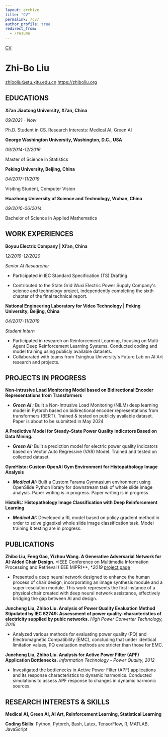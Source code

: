 ```yaml
---
layout: archive
title: "CV"
permalink: /cv/
author_profile: true
redirect_from:
  - /resume
---
```

 

 [CV](https://zhibo-liu.github.io/files/cv.pdf) 
  

# Zhi-Bo Liu

zhiboliu@stu.xjtu.edu.cn 	 https://zhiboliu.org

## EDUCATIONS

**Xi’an Jiaotong University, Xi’an, China** 								

*09/2021 - Now*

Ph.D. Student in CS. Research Interests: Medical AI, Green AI            

**George Washington University, Washington, D.C., USA**

*09/2014-12/2016*

Master of Science in Statistics 

**Peking University, Beijing, China**

 *04/2017-11/2019*

Visiting Student, Computer Vision         

**Huazhong University of Science and Technology, Wuhan, China**

*09/2010-06/2014*

Bachelor of Science in Applied Mathematics

## WORK EXPERIENCES

**Boyuu Electric Company | Xi’an, China**

 *12/2019-12/2020* 

*Senior AI Researcher*

- Participated in IEC Standard Specification (TS) Drafting.

- Contributed to the State Grid Wuxi Electric Power Supply Company's science and technology project, independently completing the sixth chapter of the final technical report.

**National Engineering Laboratory for Video Technology |** **Peking University,** **Beijing, China**

*04/2017-11/2019*

*Student Intern*  

- Participated in research on Reinforcement Learning, focusing on Multi-Agent Deep Reinforcement Learning Systems. Conducted coding and model training using publicly available datasets.
- Collaborated with teams from Tsinghua University's Future Lab on AI Art research and projects.

## PROJECTS IN PROGRESS

**Non-intrusive Load Monitoring Model based on Bidirectional Encoder Representations from Transformers**

- ***Green AI :*** Built a Non-Intrusive Load Monitoring (NILM) deep learning model in Pytorch based on bidirectional encoder representations from transformers (BERT). Trained & tested on publicly available dataset. Paper is about to be submitted in May 2024

**A Predictive Model for Steady-State Power Quality Indicators Based on Data Mining.** 

- ***Green AI:*** Built a prediction model for electric power quality indicators based on Vector Auto Regressive (VAR) Model. Trained and tested on collected dataset.

**GymHisto: Custom OpenAI Gym Environment for Histopathology Image Analysis**             

- ***Medical AI:*** Built a Custom Farama Gymnasium environment using OpenSlide Python library for downstream task of whole slide image analysis. Paper writing is in progress. Paper writing is in progress

**HistoRL: Histopathology Image Classification with Deep Reinforcement Learning**

- ***Medical AI:*** Developed a RL model based on policy gradient method in order to solve gigapixel whole slide image classification task. Model training & testing are in progress.

## PUBLICATIONS

**Zhibo Liu, Feng Gao, Yizhou Wang. A Generative Adversarial Network for AI-Aided Chair Design**. *IEEE Conference on Multimedia Information Processing and Retrieval (IEEE MIPR)**, **2019*   [project page](http://zhibo-liu.com/chair)                   

- Presented a deep neural network designed to enhance the human process of chair design, incorporating an image synthesis module and a super-resolution module. This work represents the first instance of a physical chair created with deep neural network assistance, effectively bridging the gap between AI and design.

**Juncheng Liu, Zhibo Liu. Analysis of Power Quality Evaluation Method Stipulated by IEC 62749: Assessment of power quality-characteristics of electricity supplied by pubic networks.** *High Power Converter Technology, 2016*           

- Analyzed various methods for evaluating power quality (PQ) and Electromagnetic Compatibility (EMC), concluding that under identical limitation values, PQ evaluation methods are stricter than those for EMC.

**Juncheng Liu, Zhibo Liu. Analysis for Active Power Filter (APF) Application Bottlenecks.** *Information Technology - Power Quality, 2012*                                                    

- Investigated the bottlenecks in Active Power Filter (APF) applications and its response characteristics to dynamic harmonics. Conducted simulations to assess APF response to changes in dynamic harmonic sources.

## RESEARCH INTERESTS & SKILLS

**Medical AI, Green AI, AI Art, Reinforcement Learning, Statistical Learning**

**Coding Skills**: Python, Pytorch, Bash, Latex, TensorFlow, R, MATLAB, JavaScript